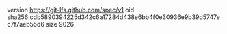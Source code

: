 version https://git-lfs.github.com/spec/v1
oid sha256:cdb5890394225d342c6a17284d438e6bb4f0e30936e9b39d5747ec7f7aeb55d6
size 9026
